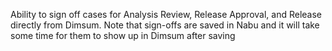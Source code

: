 Ability to sign off cases for Analysis Review, Release Approval, and Release directly from Dimsum.
Note that sign-offs are saved in Nabu and it will take some time for them to show up in Dimsum after
saving

